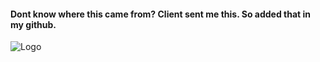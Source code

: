 #### Dont know where this came from? Client sent me this. So added that in my github.


![Logo](/1.OneMillionHappyCustomers/image.png)

